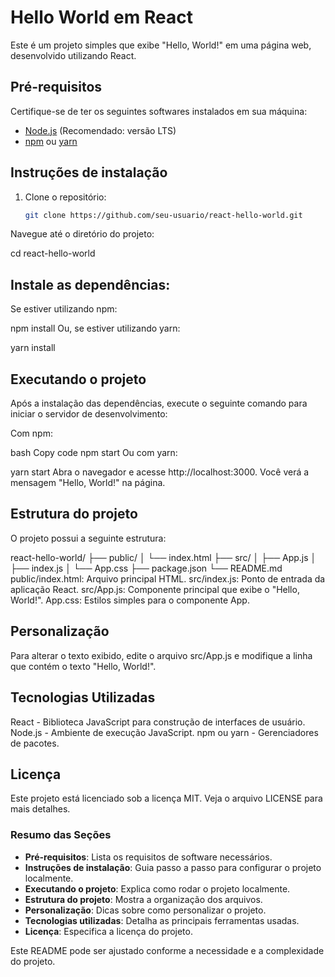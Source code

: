 # Hello World em React

Este é um projeto simples que exibe "Hello, World!" em uma página web, desenvolvido utilizando React.

## Pré-requisitos

Certifique-se de ter os seguintes softwares instalados em sua máquina:

- [Node.js](https://nodejs.org/en/download/) (Recomendado: versão LTS)
- [npm](https://www.npmjs.com/) ou [yarn](https://yarnpkg.com/)

## Instruções de instalação

1. Clone o repositório:

   ```bash
   git clone https://github.com/seu-usuario/react-hello-world.git
Navegue até o diretório do projeto:

cd react-hello-world
## Instale as dependências:

Se estiver utilizando npm:

npm install
Ou, se estiver utilizando yarn:

yarn install

## Executando o projeto
Após a instalação das dependências, execute o seguinte comando para iniciar o servidor de desenvolvimento:

Com npm:

bash
Copy code
npm start
Ou com yarn:

yarn start
Abra o navegador e acesse http://localhost:3000. Você verá a mensagem "Hello, World!" na página.

## Estrutura do projeto
O projeto possui a seguinte estrutura:

react-hello-world/
├── public/
│   └── index.html
├── src/
│   ├── App.js
│   ├── index.js
│   └── App.css
├── package.json
└── README.md
public/index.html: Arquivo principal HTML.
src/index.js: Ponto de entrada da aplicação React.
src/App.js: Componente principal que exibe o "Hello, World!".
App.css: Estilos simples para o componente App.

## Personalização

Para alterar o texto exibido, edite o arquivo src/App.js e modifique a linha que contém o texto "Hello, World!".
## Tecnologias Utilizadas

React - Biblioteca JavaScript para construção de interfaces de usuário.
Node.js - Ambiente de execução JavaScript.
npm ou yarn - Gerenciadores de pacotes.

## Licença
Este projeto está licenciado sob a licença MIT. Veja o arquivo LICENSE para mais detalhes.


### Resumo das Seções

- **Pré-requisitos**: Lista os requisitos de software necessários.
- **Instruções de instalação**: Guia passo a passo para configurar o projeto localmente.
- **Executando o projeto**: Explica como rodar o projeto localmente.
- **Estrutura do projeto**: Mostra a organização dos arquivos.
- **Personalização**: Dicas sobre como personalizar o projeto.
- **Tecnologias utilizadas**: Detalha as principais ferramentas usadas.
- **Licença**: Especifica a licença do projeto.

Este README pode ser ajustado conforme a necessidade e a complexidade do projeto.
